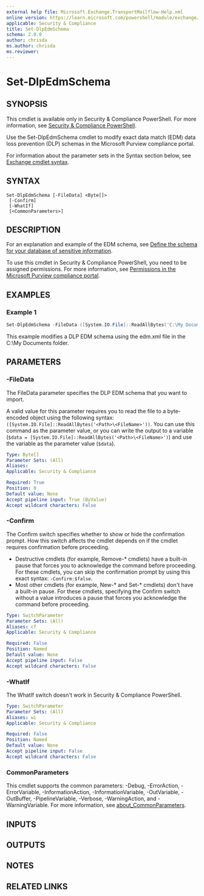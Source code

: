 ```yaml
---
external help file: Microsoft.Exchange.TransportMailflow-Help.xml
online version: https://learn.microsoft.com/powershell/module/exchange/set-dlpedmschema
applicable: Security & Compliance
title: Set-DlpEdmSchema
schema: 2.0.0
author: chrisda
ms.author: chrisda
ms.reviewer:
---
```


# Set-DlpEdmSchema

## SYNOPSIS
This cmdlet is available only in Security & Compliance PowerShell. For more information, see [Security & Compliance PowerShell](https://learn.microsoft.com/powershell/exchange/scc-powershell).

Use the Set-DlpEdmSchema cmdlet to modify exact data match (EDM) data loss prevention (DLP) schemas in the Microsoft Purview compliance portal.

For information about the parameter sets in the Syntax section below, see [Exchange cmdlet syntax](https://learn.microsoft.com/powershell/exchange/exchange-cmdlet-syntax).

## SYNTAX

```
Set-DlpEdmSchema [-FileData] <Byte[]>
 [-Confirm]
 [-WhatIf]
 [<CommonParameters>]
```

## DESCRIPTION
For an explanation and example of the EDM schema, see [Define the schema for your database of sensitive information](https://learn.microsoft.com/microsoft-365/compliance/create-custom-sensitive-information-types-with-exact-data-match-based-classification#define-the-schema-for-your-database-of-sensitive-information).

To use this cmdlet in Security & Compliance PowerShell, you need to be assigned permissions. For more information, see [Permissions in the Microsoft Purview compliance portal](https://learn.microsoft.com/microsoft-365/compliance/microsoft-365-compliance-center-permissions).

## EXAMPLES

### Example 1
```powershell
Set-DlpEdmSchema -FileData ([System.IO.File]::ReadAllBytes('C:\My Documents\edm.xml')) -Confirm:$true
```

This example modifies a DLP EDM schema using the edm.xml file in the C:\\My Documents folder.

## PARAMETERS

### -FileData
The FileData parameter specifies the DLP EDM schema that you want to import.

A valid value for this parameter requires you to read the file to a byte-encoded object using the following syntax: `([System.IO.File]::ReadAllBytes('<Path>\<FileName>'))`. You can use this command as the parameter value, or you can write the output to a variable (`$data = [System.IO.File]::ReadAllBytes('<Path>\<FileName>')`) and use the variable as the parameter value (`$data`).

```yaml
Type: Byte[]
Parameter Sets: (All)
Aliases:
Applicable: Security & Compliance

Required: True
Position: 0
Default value: None
Accept pipeline input: True (ByValue)
Accept wildcard characters: False
```

### -Confirm
The Confirm switch specifies whether to show or hide the confirmation prompt. How this switch affects the cmdlet depends on if the cmdlet requires confirmation before proceeding.

- Destructive cmdlets (for example, Remove-\* cmdlets) have a built-in pause that forces you to acknowledge the command before proceeding. For these cmdlets, you can skip the confirmation prompt by using this exact syntax: `-Confirm:$false`.
- Most other cmdlets (for example, New-\* and Set-\* cmdlets) don't have a built-in pause. For these cmdlets, specifying the Confirm switch without a value introduces a pause that forces you acknowledge the command before proceeding.

```yaml
Type: SwitchParameter
Parameter Sets: (All)
Aliases: cf
Applicable: Security & Compliance

Required: False
Position: Named
Default value: None
Accept pipeline input: False
Accept wildcard characters: False
```

### -WhatIf
The WhatIf switch doesn't work in Security & Compliance PowerShell.

```yaml
Type: SwitchParameter
Parameter Sets: (All)
Aliases: wi
Applicable: Security & Compliance

Required: False
Position: Named
Default value: None
Accept pipeline input: False
Accept wildcard characters: False
```

### CommonParameters
This cmdlet supports the common parameters: -Debug, -ErrorAction, -ErrorVariable, -InformationAction, -InformationVariable, -OutVariable, -OutBuffer, -PipelineVariable, -Verbose, -WarningAction, and -WarningVariable. For more information, see [about_CommonParameters](https://go.microsoft.com/fwlink/p/?LinkID=113216).

## INPUTS

## OUTPUTS

## NOTES

## RELATED LINKS

